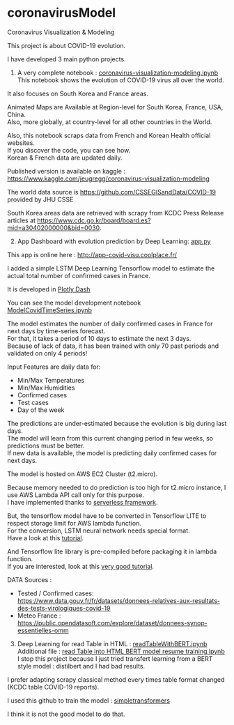 # coronavirusModel
 Coronavirus Visualization & Modeling  

This project is about COVID-19 evolution.  

I have developed 3 main python projects.  

1) A very complete notebook : [coronavirus-visualization-modeling.ipynb](https://github.com/jeugregg/coronavirusModel/blob/master/coronavirus-visualization-modeling.ipynb)  
This notebook shows the evolution of COVID-19 virus all over the world.  

It also focuses on South Korea and France areas.  

Animated Maps are Available at Region-level for South Korea, France, USA, China.  
Also, more globally, at country-level for all other countries in the World.  
 
Also, this notebook scraps data from French and Korean Health official websites.  
If you discover the code, you can see how.  
Korean & French data are updated daily.  

Published version is available on kaggle : https://www.kaggle.com/jeugregg/coronavirus-visualization-modeling  

The world data source is https://github.com/CSSEGISandData/COVID-19 provided by JHU CSSE  

South Korea areas data are retrieved with scrapy from KCDC Press Release articles at https://www.cdc.go.kr/board/board.es?mid=a30402000000&bid=0030.  

2) App Dashboard with evolution prediction by Deep Learning: [app.py](https://github.com/jeugregg/coronavirusModel/blob/master/app.py)  

This app is online here : http://app-covid-visu.coolplace.fr/  

I added a simple LSTM Deep Learning Tensorflow model to estimate the actual total number of confirmed cases  in France.  

It is developed in [Plotly Dash](https://plotly.com/dash/)  

You can see the model development notebook [ModelCovidTimeSeries.ipynb](https://github.com/jeugregg/coronavirusModel/blob/master/ModelCovidTimeSeries.ipynb)  

The model estimates the number of daily confirmed cases in France for next days by time-series forecast.  
For that, it takes a period of 10 days to estimate the next 3 days.  
Because of lack of data, it has been trained with only 70 past periods and validated on only 4 periods!  

Input Features are daily data for:  
- Min/Max Temperatures
- Min/Max Humidities
- Confirmed cases
- Test cases
- Day of the week

The predictions are under-estimated because the evolution is big during last days.  
The model will learn from this current changing period in few weeks, so predictions must be better.  
If new data is available, the model is predicting daily confirmed cases for next days.  

The model is hosted on AWS EC2 Cluster (t2.micro).  

Because memory needed to do prediction is too high for t2.micro instance, I use AWS Lambda API call only for this purpose.  
I have implemented thanks to [serverless framework](https://www.serverless.com/).  

But, the tensorflow model have to be converted in Tensorflow LITE to respect storage limit for AWS lambda function.  
For the conversion, LSTM neural network needs special format.  
Have a look at this [tutorial](https://colab.research.google.com/github/tensorflow/tensorflow/blob/master/tensorflow/lite/examples/experimental_new_converter/Keras_LSTM_fusion_Codelab.ipynb).  

And Tensorflow lite library is pre-compiled before packaging it in lambda function.  
If you are interested, look at this [very good tutorial](https://github.com/edeltech/tensorflow-lite-on-aws-lambda).  


DATA Sources :  
- Tested / Confirmed cases: https://www.data.gouv.fr/fr/datasets/donnees-relatives-aux-resultats-des-tests-virologiques-covid-19
- Meteo France : https://public.opendatasoft.com/explore/dataset/donnees-synop-essentielles-omm


3) Deep Learning for read Table in HTML : [readTableWithBERT.ipynb](https://github.com/jeugregg/coronavirusModel/blob/master/readTableWithBERT.ipynb)  
Additional file : [read Table into HTML BERT model resume training.ipynb](https://github.com/jeugregg/coronavirusModel/blob/master/read%20Table%20into%20HTML%20BERT%20model%20resume%20training.ipynb)  
I stop this project because I just tried transfert learning from a BERT style model : distilbert and I had bad results.  

I prefer adapting scrapy classical method every times table format changed (KCDC table COVID-19 reports).  

I used this github to train the model : [simpletransformers](https://github.com/ThilinaRajapakse/simpletransformers)  

I think it is not the good model to do that.  










